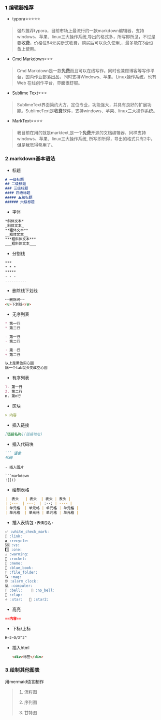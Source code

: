 ### 1.编辑器推荐



- typora:star::star::star::star::star:



> 强烈推荐typora，目前市场上最流行的一款markdown编辑器，支持windows、苹果、linux三大操作系统,导出的格式多，所写即所见，不过是要**收费**，价格位84元买断式收费，购买后可以永久使用,，最多能在3台设备上使用。



- Cmd Markdown:star::star::star:



> Cmd Markdown是一款**免费**而且可以在线写作，同时也兼顾博客等写作平台，国内作业部落出品，同时支持Windows、苹果、Linux操作系统，也有 Web 在线创作平台，界面很舒服。



- Sublime Text:star::star::star:



> SublimeText界面简约大方，定位专业，功能强大，并具有良好的扩展功能。SublimeText是**收费**软件，支持windows、苹果、linux三大操作系统。



- MarkText:star::star::star::star:



> 我目前在用的就是marktext,是一个**免费**开源的文档编辑器，同样支持windows、苹果、linux三大操作系统, 所写即所得，导出的格式只有2中，但是我觉得够用了。



### 2.markdown基本语法

- 标题

```markdown
# 一级标题
## 二级标题
### 三级标题
#### 四级标题
##### 五级标题
###### 六级标题
```

- 字体

```markdown
*斜体文本*
_斜体文本_
**粗体文本**
__粗体文本__
***粗斜体文本***
___粗斜体文本___
```

- 分割线

```markdown
***
* * *
*****
- - -
----------
```

- 删除线下划线

```markdown
~~删除线~~
<u>下划线</u>
```

- 无序列表

```markdown
* 第一行
* 第二行

- 第一行 
- 第二行

+ 第一行
+ 第二行

以上是黑色实心圆
隔一个tab就会变成空心圆
```

- 有序列表

```markdown
1. 第一行
2. 第二行
n. 第n行
```

- 区块

```markdown
> 内容
```

- 插入链接

```markdown
[链接名称](链接地址)
```

- 插入代码块

```markdown
``` 语言
代码
```

```
- 插入图片

```markdown
![]()
```

- 绘制表格

```markdown
|  表头   | 表头  | 表头 | 表头 |
| :---  | ---:  | :--: | ---- |
| 单元格  | 单元格 | 单元格 | 单元格 |
| 单元格  | 单元格 | 单元格 | 单元格 |
```

- 插入表情包 `:表情包名:`

```markdown
✅ :white_check_mark:
🔗 :link:
♻️ :recycle:
🆚 :vs:
1️⃣ :one:
⚠️ :warning:
🚀 :rocket:
📝 :memo:
📘 :blue_book:
📁 :file_folder:
🔍 :mag:
⏰ :alarm_clock:
💻 :computer:
🔔 :bell:	🔕 :no_bell:
👏 :clap:
⭐️ :star:	🌟 :star2:

```

- 高亮

```markdown
==内容==
```

- 下标/上标

```markdown
H~2~O/X^2^
```

- 插入html
  
  ```html
  <div>标签</div>
  ```

### 3.绘制其他图表

用mermaid语言制作

> 1. 流程图
> 
> 2. 序列图
> 
> 3. 甘特图





